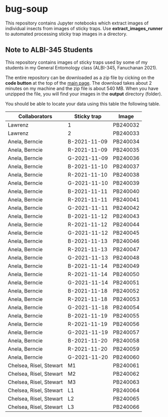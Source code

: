 # bug-soup

This repository contains Jupyter notebooks which extract images of individual insects from images of sticky traps. Use **extract_images_runner** to automated processing sticky trap images in a directory.

## Note to ALBI-345 Students

This repository contains images of sticky traps used by some of my students in my General Entomology class (ALBI-345, Fanuchanan 2021).

The entire repository can be downloaded as a zip file by cicking on the **code button** at the top of the [main page](https://github.com/aubreymoore/bug-soup). The download takes about 2 minutes on my machine and the zip file is about 540 MB. When you have unzipped the file, you will find your images in the **output** directory (folder).

You should be able to locate your data using this table the following table.

| Collaborators | Sticky trap | Image     |
|---------------|-------------|-----------|
|Lawrenz        | 1           | PB240032  |
| Lawrenz       | 2           | PB240033  |
|Anela, Berncie |B-2021-11-09 | PB240034  |
|Anela, Berncie |R-2021-11-09 | PB240035  |
|Anela, Berncie |G-2021-11-09 | PB240036  |
|Anela, Berncie |B-2021-11-10 | PB240037  |
|Anela, Berncie |R-2021-11-10 | PB240038  |
|Anela, Berncie |G-2021-11-10 | PB240039  |
|Anela, Berncie |B-2021-11-11 | PB240040  |
|Anela, Berncie |R-2021-11-11 | PB240041  |
|Anela, Berncie |G-2021-11-11 | PB240042  |
|Anela, Berncie |B-2021-11-12 | PB240043  |
|Anela, Berncie |R-2021-11-12 | PB240044  |
|Anela, Berncie |G-2021-11-12 | PB240045  |
|Anela, Berncie |B-2021-11-13 | PB240046  |
|Anela, Berncie |R-2021-11-13 | PB240047  |
|Anela, Berncie |G-2021-11-13 | PB240048  |
|Anela, Berncie |B-2021-11-14 | PB240049  |
|Anela, Berncie |R-2021-11-14 | PB240050  |
|Anela, Berncie |G-2021-11-14 | PB240051  |
|Anela, Berncie |B-2021-11-18 | PB240052  |
|Anela, Berncie |R-2021-11-18 | PB240053  |
|Anela, Berncie |G-2021-11-18 | PB240054  |
|Anela, Berncie |B-2021-11-19 | PB240055  |
|Anela, Berncie |R-2021-11-19 | PB240056  |
|Anela, Berncie |G-2021-11-19 | PB240057  |
|Anela, Berncie |B-2021-11-20 | PB240058  |
|Anela, Berncie |R-2021-11-20 | PB240059  |
|Anela, Berncie |G-2021-11-20 | PB240060  |
|Chelsea, Risel, Stewart|M1|PB240061|
|Chelsea, Risel, Stewart|M2|PB240062|
|Chelsea, Risel, Stewart|M3|PB240063|
|Chelsea, Risel, Stewart|L1|PB240064|
|Chelsea, Risel, Stewart|L2|PB240065|
|Chelsea, Risel, Stewart|L3|PB240066|
